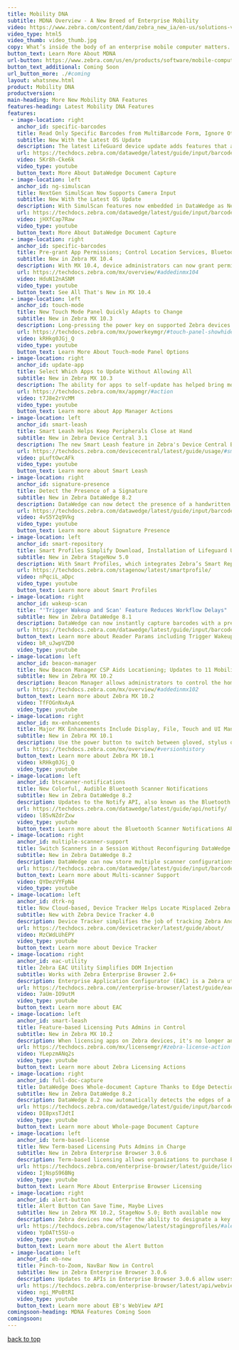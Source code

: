 ```yaml
---
title: Mobility DNA
subtitle: MDNA Overview - A New Breed of Enterprise Mobility
video: https://www.zebra.com/content/dam/zebra_new_ia/en-us/solutions-verticals/product/Software/Mobility%20Software/mobility-dna/videos/mobility-dna-video.mp4/_jcr_content/renditions/original   
video_type: html5
video_thumb: video_thumb.jpg
copy: What’s inside the body of an enterprise mobile computer matters. That’s why Zebra engineered Mobility DNA, the genetic code that gives our mobile computers distinct enterprise capabilities. Its unique software ecosystem transforms Android™&ndash;the world’s most popular consumer operating system&ndash;into an enterprise-ready force. Now, the pains common to other enterprise mobility platforms disappear — making application management simpler, integration problem-free and operations a powerhouse of productivity.
button_text: Learn More About MDNA
url-button: https://www.zebra.com/us/en/products/software/mobile-computers/mobility-dna.html
button_text_additional: Coming Soon
url_button_more: ./#coming
layout: whatsnew.html
product: Mobility DNA
productversion: 
main-heading: More New Mobility DNA Features
features-heading: Latest Mobility DNA Features
features:
 - image-location: right
   anchor_id: specific-barcodes
   title: Read Only Specific Barcodes from MultiBarcode Form, Ignore Others 
   subtitle: New With the Latest OS Update 
   description: The latest LifeGuard device update adds features that allow DataWedge to capture specific barcodes from a document or label based on a predefined pattern or barcode criteria. Only barcodes matching the specified pattern or criteria are scanned; all others are ignored. 
   url: https://techdocs.zebra.com/datawedge/latest/guide/input/barcode/#documentselectiondocumentcapture
   video: 5Kr8h-Cke6k
   video_type: youtube
   button_text: More About DataWedge Document Capture 
 - image-location: left
   anchor_id: ng-simulscan
   title: NextGen SimulScan Now Supports Camera Input
   subtitle: New With the Latest OS Update
   description: With SimulScan features now embedded in DataWedge as NextGen SimulScan, Zebra engineers have added the ability to use the device camera to scan barcodes and capture images with greater clarity than was previously possible. Now on par with the imager, the camera can capture full or partial forms and signatures and optionally decode one or more barcodes from captured forms. 
   url: https://techdocs.zebra.com/datawedge/latest/guide/input/barcode/#documentselectiondocumentcapture
   video: jHXfCap7Raw
   video_type: youtube
   button_text: More About DataWedge Document Capture
 - image-location: right
   anchor_id: specific-barcodes
   title: Pre-grant App Permissions; Control Location Services, Bluetooth, Wi-Fi Scanning  
   subtitle: New in Zebra MX 10.4 
   description: With MX 10.4, device administrators can now grant permission to use device storage for apps before they're installed, control access to location services and scanning with Bluetooth and Wi-Fi peripherals, and set the default usage mode when a device is connected to a PC via USB. 
   url: https://techdocs.zebra.com/mx/overview/#addedinmx104
   video: HduN12nASNM
   video_type: youtube
   button_text: See All That's New in MX 10.4 
 - image-location: left
   anchor_id: touch-mode
   title: New Touch Mode Panel Quickly Adapts to Change
   subtitle: New in Zebra MX 10.3  
   description: Long-pressing the power key on supported Zebra devices now provides quick access to Touch Mode settings, a new settings panel that allows users to switch touch-screen modes to quickly adapt to changes in the computing environment. For example, if the user walks into a refrigerated room, the device after long-pressing can be configured for a gloved hand with a single tap.  
   url: https://techdocs.zebra.com/mx/powerkeymgr/#touch-panel-showhide
   video: kRHkg0JGj_Q
   video_type: youtube
   button_text: Learn More About Touch-mode Panel Options
 - image-location: right
   anchor_id: update-app
   title: Select Which Apps to Update Without Allowing All 
   subtitle: New in Zebra MX 10.3 
   description: The ability for apps to self-update has helped bring mobile computing devices to the forefront of the productive enterprise. Now, Zebra's App Manager utility lets administrators decide which apps on a device can be updated and which should stay the same until explicitly allowed to receive an upgrade. 
   url: https://techdocs.zebra.com/mx/appmgr/#action
   video: t7J8e2rVcMM
   video_type: youtube
   button_text: Learn more about App Manager Actions 
 - image-location: left
   anchor_id: smart-leash
   title: Smart Leash Helps Keep Peripherals Close at Hand
   subtitle: New in Zebra Device Central 3.1
   description: The new Smart Leash feature in Zebra's Device Central Bluetooth management app notifies the device user with sound and/or vibration when a peripheral they've been using loses connectivity with their device. For example, if the user moves out of an area without the peripheral, Smart Leash activates the selected notification(s), helping to ensure that the peripheral isn't left behind.
   url: https://techdocs.zebra.com/devicecentral/latest/guide/usage/#smartleash
   video: pLuftOwcAFk
   video_type: youtube
   button_text: Learn more about Smart Leash
 - image-location: right
   anchor_id: signature-presence
   title: Detect the Presence of a Signature
   subtitle: New in Zebra DataWedge 8.2
   description: DataWedge can now detect the presence of a handwritten signature. This can be useful, for example, to programmatically check for confirmation of a delivery. DataWedge allows any application on a device to acquire data through the device's scanners or other peripherals, manipulate data based on basic or custom rules, and output the data to the app for consumption or further processing.
   url: https://techdocs.zebra.com/datawedge/latest/guide/input/barcode/#documentselection
   video: 4vS5Y2q9Vkg
   video_type: youtube
   button_text: Learn more about Signature Presence
 - image-location: left
   anchor_id: smart-repository
   title: Smart Profiles Simplify Download, Installation of Lifeguard Updates
   subtitle: New in Zebra StageNow 5.0
   description: With Smart Profiles, which integrates Zebra’s Smart Repository with Lifeguard update data, admins now can easily and quickly deploy updates that apply to any set of specific devices. StageNow is a free Windows tool that gives administrators an easy way to stage, set up and mass-deploy Zebra’s Android mobile computers.   
   url: https://techdocs.zebra.com/stagenow/latest/smartprofile/
   video: nPqciL_aDpc
   video_type: youtube
   button_text: Learn more about Smart Profiles      
 - image-location: right
   anchor_id: wakeup-scan
   title: "'Trigger Wakeup and Scan' Feature Reduces Workflow Delays" 
   subtitle: New in Zebra DataWedge 8.1
   description: DataWedge can now instantly capture barcodes with a press of the scan button when resuming operation after device suspend, eliminating delays in workflow and improving worker productivity. 
   url: https://techdocs.zebra.com/datawedge/latest/guide/input/barcode/#readerparams
   button_text: Learn more about Reader Params including Trigger Wakeup and Scan
   video: bR_uJwpVZD0
   video_type: youtube
 - image-location: left
   anchor_id: beacon-manager
   title: New Beacon Manager CSP Aids Locationing; Updates to 11 Mobility Extensions
   subtitle: New in Zebra MX 10.2
   description: Beacon Manager allows administrators to control the homing signal sent by supported Zebra devices to aid with location. MX 10.2 also includes enhancements to Bluetooth, Clock, Display, KeyMapping License, Power, PowerKey, Touch, UI and WiFi CSPs.  
   url: https://techdocs.zebra.com/mx/overview/#addedinmx102
   button_text: Learn more about Zebra MX 10.2
   video: TfFOGnNxAyA
   video_type: youtube
 - image-location: right
   anchor_id: mx-enhancements
   title: Major MX Enhancements Include Display, File, Touch and UI Managers 
   subtitle: New in Zebra MX 10.1
   description: Use the power button to switch between gloved, stylus or finger touch modes; select file order, naming conventions and deletion options when uploading files; control battery saver mode and display of battery-charge percentage; control screen rotation.  
   url: https://techdocs.zebra.com/mx/overview/#versionhistory
   button_text: Learn more about Zebra MX 10.1
   video: kRHkg0JGj_Q
   video_type: youtube
 - image-location: left
   anchor_id: btscanner-notifications
   title: New Colorful, Audible Bluetooth Scanner Notifications
   subtitle: New in Zebra DataWedge 8.2
   description: Updates to the Notify API, also known as the Bluetooth Scanner Notifications API, now allow apps to light a colored LED or play audio beeps based on user actions or barcodes scanned by a connected Bluetooth scanner. Such visual and audible cues allow device users to react to scanning actions more quickly and with greater proficiency. 
   url: https://techdocs.zebra.com/datawedge/latest/guide/api/notify/
   video: l85vNZdrZxw
   video_type: youtube
   button_text: Learn more about the Bluetooth Scanner Notifications API
 - image-location: right
   anchor_id: multiple-scanner-support
   title: Switch Scanners in a Session Without Reconfiguring DataWedge
   subtitle: New in Zebra DataWedge 8.2
   description: DataWedge can now store multiple scanner configurations in a single scanning profile. This allows device users to switch between multiple scanners during a scanning session without the need to stop and reconfigure the device. 
   url: https://techdocs.zebra.com/datawedge/latest/guide/input/barcode/#scannerselection
   button_text: Learn more about Multi-scanner Support
   video: QYDezVYFpN4
   video_type: youtube   
 - image-location: left
   anchor_id: dtrk-ng
   title: Now Cloud-based, Device Tracker Helps Locate Misplaced Zebra Devices
   subtitle: New with Zebra Device Tracker 4.0
   description: Device Tracker simplifies the job of tracking Zebra Android mobile devices across an enterprise. Device Tracker manages Zebra devices, finds missing devices and helps prevent device inventory shrinkage. 
   url: https://techdocs.zebra.com/devicetracker/latest/guide/about/
   video: MzCWdLUhEPY
   video_type: youtube
   button_text: Learn more about Device Tracker 
 - image-location: right
   anchor_id: eac-utility
   title: Zebra EAC Utility Simplifies DOM Injection 
   subtitle: Works with Zebra Enterprise Browser 2.6+ 
   description: Enterprise Application Configurator (EAC) is a Zebra utility that works with Enterprise Browser 2.6 and later to simplify DOM injection, which adds capabilities to a running app without changing the source code. EAC maps EB fields or buttons to Zebra devices such as scanners, printers and keyboards, and can voice-enable fields for spoken input and/or output. 
   url: https://techdocs.zebra.com//enterprise-browser/latest/guide/eac/
   video: 7aUm-IO9utM
   video_type: youtube
   button_text: Learn more about EAC 
 - image-location: left
   anchor_id: smart-leash
   title: Feature-based Licensing Puts Admins in Control 
   subtitle: New in Zebra MX 10.2 
   description: When licensing apps on Zebra devices, it's no longer an all-or-nothing proposition. With the release of License Manager in MX 10.2, Zebra devices now allow administrators to activate, return and refresh specific features, bringing costs and device capabilities into better control. 
   url: https://techdocs.zebra.com/mx/licensemgr/#zebra-license-action
   video: YLepzmANq2s
   video_type: youtube
   button_text: Learn more about Zebra Licensing Actions   
 - image-location: right
   anchor_id: full-doc-capture
   title: DataWedge Does Whole-document Capture Thanks to Edge Detection
   subtitle: New in Zebra DataWedge 8.2 
   description: DataWedge 8.2 now automatically detects the edges of a form during document scans, more easily capturing the entire form without the need for a barcode. 
   url: https://techdocs.zebra.com/datawedge/latest/guide/input/barcode/#documentselection
   video: DI8pxsTJdtI
   video_type: youtube
   button_text: Learn more about Whole-page Document Capture
 - image-location: left
   anchor_id: term-based-license
   title: New Term-based Licensing Puts Admins in Charge
   subtitle: New in Zebra Enterprise Browser 3.0.6
   description: Term-based licensing allows organizations to purchase Enterprise Browser licenses for a limited time period, giving administrators additional flexibility when planning projects and budgets. One-, three- and five-year terms are available, as is a 90-day trial term. Also new is a 30-day evaluation term, which comes preinstalled with every EB 3.0 download.
   url: https://techdocs.zebra.com/enterprise-browser/latest/guide/licensing/
   video: IjNspS96BNg
   video_type: youtube
   button_text: Learn More About Enterprise Browser Licensing 
 - image-location: right
   anchor_id: alert-button
   title: Alert Button Can Save Time, Maybe Lives
   subtitle: New in Zebra MX 10.2, StageNow 5.0; Both available now
   description: Zebra devices now offer the ability to designate a key as a "panic button" that when long-pressed executes an intent to perform a customized task such as dialing an emergency phone number, summoning medical assistance or launching any custom Android app or activity. 
   url: https://techdocs.zebra.com/stagenow/latest/stagingprofiles/#alertbutton
   video: YpDATt5SU-o
   video_type: youtube
   button_text: Learn more about the Alert Button
 - image-location: left
   anchor_id: eb-new
   title: Pinch-to-Zoom, NavBar Now in Control 
   subtitle: New in Zebra Enterprise Browser 3.0.6
   description: Updates to APIs in Enterprise Browser 3.0.6 allow users to pinch-to-zoom web pages and images (WebView API), and give developers control over the ability to show or hide the navigation bar, which contains the HOME, BACK and RECENT APPS buttons (Device API). The Database API also has been restored.  
   url: https://techdocs.zebra.com/enterprise-browser/latest/api/webview/#enablezoom
   video: ngi_MPoBtRI
   video_type: youtube
   button_text: Learn more about EB's WebView API
comingsoon-heading: MDNA Features Coming Soon
comingsoon:
---
```

<!--  WHEN NO ITEMS ARE "COMING SOON"
  add "-none" to the lines as follows:
  comingsoon-heading-none
  comingsoon-none
  
  For no "Learn More" BUTTON, remove this line: 
  button_text: Learn More
 
MX 10.4 vid: https://youtu.be/HduN12nASNM
 -->
<style>
h2 a {
    font-size: 16px;
}
.team-member {
    margin-bottom: 1%;
}
hr {
    padding-bottom: 1%;
}
.btn-zebra {
  background-color: #00a7ff;
  border: 2px solid #00a7ff;
  color: #fff;
  padding: 5px 10px;
  width: auto;
  display: inline-block;
  font-size: 14px;
  box-sizing: border-box;
  text-align: center;
  transition: all .2s ease;
  text-transform: capitalize;
  box-shadow: 0 2px 3px 1px rgba(0,0,0,0.2);
}

.btn-zebra:hover, .btn-zebra:active, .btn-zebra:active {
  text-decoration: none;
  background-color: #66caff;
  color: #fff;
  border: 2px solid #66caff;
}

.main-head {
  color: #000;
  font-size: 32px;
  line-height: 1.5;
  letter-spacing: .025em;
  text-transform: uppercase;
  font-weight: 700;
  padding: 0 0 10px;
}

#blog {
    padding: 0px 0;
}

.section-head {
  color: #000;
  font-size: 28px;
  line-height: 1.5;
  letter-spacing: .025em;
/*  text-transform: uppercase; */
  font-weight: 400;
}

#mainContent {
  padding-bottom: 40px;
}

.full-width {
  position: relative;
  left: 50%;
  right: 50%;
  margin-left: -50vw;
  margin-right: -50vw;
}

.triangle-rt {
  width: 0;
  height: 0;
  border-top: 0 solid transparent;
  position: absolute;
}
.triangle-lb {
  width: 0;
  height: 0;
  border-right: 100vw solid transparent;
  border-left: 0 solid transparent;
  position: absolute;
}

.stripe-heading{
  background: #e5e5e5;
  /* width: 100vw; */
  /* left: -94px; */
  left: 50%;
  right: 50%;
  margin-left: -50vw;
  margin-right: -50vw;
}

#video-feature {
    object-fit: cover;
    width: 500px;
    height: 300px;
}

div .align-center {
    text-align: center;
}

/* To pad anchors to make visible below the fixed header */
:target {
  display: block;
  position: relative;
  top: -120px; 
  visibility: hidden;
}

/*
hr { 
  display: block;
  margin-top: 0.5em;
  margin-bottom: 0.5em;
  margin-left: auto;
  margin-right: auto;
  border-style: inset;
  border-width: 1px;
}
*/

</style>

[back to top](#)
